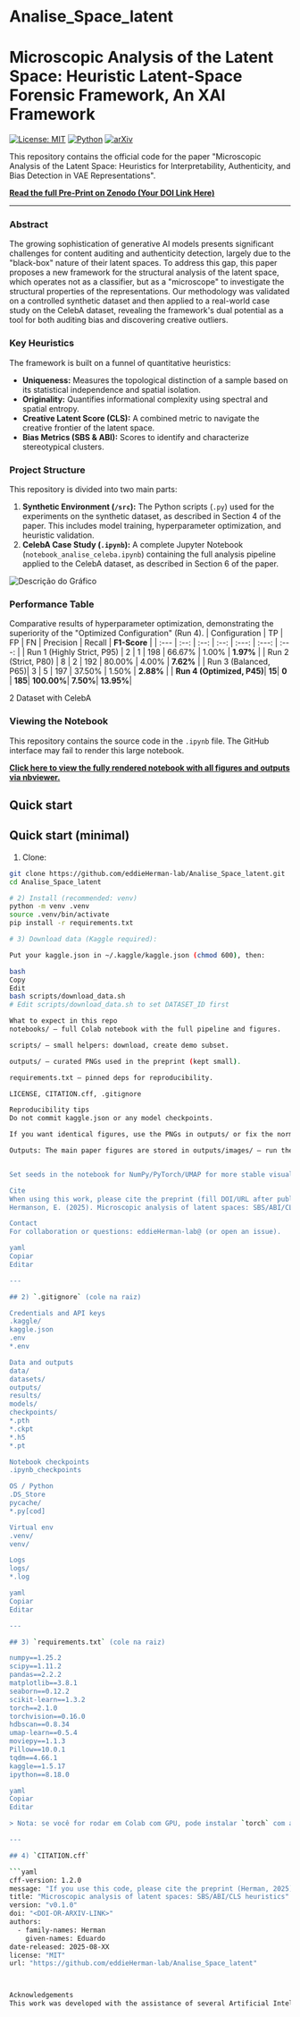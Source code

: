 # Analise_Space_latent

# Microscopic Analysis of the Latent Space:  Heuristic Latent-Space Forensic Framework, An XAI Framework

[![License: MIT](https://img.shields.io/badge/license-MIT-blue.svg)](LICENSE)
[![Python](https://img.shields.io/badge/python-3.10%2B-blue.svg)]()
[![arXiv](https://img.shields.io/badge/arXiv-preprint-lightgrey.svg)]()  <!-- add arXiv / DOI after publication -->


This repository contains the official code for the paper "Microscopic Analysis of the Latent Space: Heuristics for Interpretability, Authenticity, and Bias Detection in VAE Representations".

**[Read the full Pre-Print on Zenodo (Your DOI Link Here)](https://...)**

---

### Abstract

The growing sophistication of generative AI models presents significant challenges for content auditing and authenticity detection, largely due to the "black-box" nature of their latent spaces. To address this gap, this paper proposes a new framework for the structural analysis of the latent space, which operates not as a classifier, but as a "microscope" to investigate the structural properties of the representations. Our methodology was validated on a controlled synthetic dataset and then applied to a real-world case study on the CelebA dataset, revealing the framework's dual potential as a tool for both auditing bias and discovering creative outliers.

### Key Heuristics
The framework is built on a funnel of quantitative heuristics:
* **Uniqueness:** Measures the topological distinction of a sample based on its statistical independence and spatial isolation.
* **Originality:** Quantifies informational complexity using spectral and spatial entropy.
* **Creative Latent Score (CLS):** A combined metric to navigate the creative frontier of the latent space.
* **Bias Metrics (SBS & ABI):** Scores to identify and characterize stereotypical clusters.

### Project Structure

This repository is divided into two main parts:

1.  **Synthetic Environment (`/src`):** The Python scripts (`.py`) used for the experiments on the synthetic dataset, as described in Section 4 of the paper. This includes model training, hyperparameter optimization, and heuristic validation.
2.  **CelebA Case Study (`.ipynb`):** A complete Jupyter Notebook (`notebook_analise_celeba.ipynb`) containing the full analysis pipeline applied to the CelebA dataset, as described in Section 6 of the paper.



![Descrição do Gráfico](caminho/para/o/seu_grafico_final.png)

### Performance Table

Comparative results of hyperparameter optimization, demonstrating the superiority of the "Optimized Configuration" (Run 4).
| Configuration | TP | FP | FN | Precision | Recall | **F1-Score** |
| :--- | :--: | :--: | :--: | :---: | :---: | :---: |
| Run 1 (Highly Strict, P95) | 2 | 1 | 198 | 66.67% | 1.00% | **1.97%** |
| Run 2 (Strict, P80) | 8 | 2 | 192 | 80.00% | 4.00% | **7.62%** |
| Run 3 (Balanced, P65)| 3 | 5 | 197 | 37.50% | 1.50% | **2.88%** |
| **Run 4 (Optimized, P45)**| **15**| **0** | **185**| **100.00%**| **7.50%**| **13.95%**|


2 Dataset with CelebA

### Viewing the Notebook

This repository contains the source code in the `.ipynb` file. The GitHub interface may fail to render this large notebook.

**<a href="https://nbviewer.org/github/eddieHerman-lab/Analise_Space_latent/blob/main/VAe_Ressearch_Space_latent_Analysis.ipynb" target="_blank" >Click here to view the fully rendered notebook with all figures and outputs via nbviewer.</a>**


## Quick start

## Quick start (minimal)

1. Clone:
```bash
git clone https://github.com/eddieHerman-lab/Analise_Space_latent.git
cd Analise_Space_latent

# 2) Install (recommended: venv)
python -m venv .venv
source .venv/bin/activate
pip install -r requirements.txt

# 3) Download data (Kaggle required):

Put your kaggle.json in ~/.kaggle/kaggle.json (chmod 600), then:

bash
Copy
Edit
bash scripts/download_data.sh
# Edit scripts/download_data.sh to set DATASET_ID first

What to expect in this repo
notebooks/ — full Colab notebook with the full pipeline and figures.

scripts/ — small helpers: download, create demo subset.

outputs/ — curated PNGs used in the preprint (kept small).

requirements.txt — pinned deps for reproducibility.

LICENSE, CITATION.cff, .gitignore

Reproducibility tips
Do not commit kaggle.json or any model checkpoints.

If you want identical figures, use the PNGs in outputs/ or fix the normalization bounds and seeds in the notebook plotting cells (set_xlim, set_ylim, fixed min/max values).

Outputs: The main paper figures are stored in outputs/images/ — run the notebook only if you want to reproduce the pipeline"


Set seeds in the notebook for NumPy/PyTorch/UMAP for more stable visuals.

Cite
When using this work, please cite the preprint (fill DOI/URL after publication):
Hermanson, E. (2025). Microscopic analysis of latent spaces: SBS/ABI/CLS heuristics. Preprint. <DOI/URL>

Contact
For collaboration or questions: eddieHerman-lab@ (or open an issue).

yaml
Copiar
Editar

---

## 2) `.gitignore` (cole na raiz)

Credentials and API keys
.kaggle/
kaggle.json
.env
*.env

Data and outputs
data/
datasets/
outputs/
results/
models/
checkpoints/
*.pth
*.ckpt
*.h5
*.pt

Notebook checkpoints
.ipynb_checkpoints

OS / Python
.DS_Store
pycache/
*.py[cod]

Virtual env
.venv/
venv/

Logs
logs/
*.log

yaml
Copiar
Editar

---

## 3) `requirements.txt` (cole na raiz)

numpy==1.25.2
scipy==1.11.2
pandas==2.2.2
matplotlib==3.8.1
seaborn==0.12.2
scikit-learn==1.3.2
torch==2.1.0
torchvision==0.16.0
hdbscan==0.8.34
umap-learn==0.5.4
moviepy==1.1.3
Pillow==10.0.1
tqdm==4.66.1
kaggle==1.5.17
ipython==8.18.0

yaml
Copiar
Editar

> Nota: se você for rodar em Colab com GPU, pode instalar `torch` com a roda CUDA apropriada — deixe instrução no README se quiser.

---

## 4) `CITATION.cff` 

```yaml
cff-version: 1.2.0
message: "If you use this code, please cite the preprint (Herman, 2025)."
title: "Microscopic analysis of latent spaces: SBS/ABI/CLS heuristics"
version: "v0.1.0"
doi: "<DOI-OR-ARXIV-LINK>"
authors:
  - family-names: Herman
    given-names: Eduardo
date-released: 2025-08-XX
license: "MIT"
url: "https://github.com/eddieHerman-lab/Analise_Space_latent"



Acknowledgements
This work was developed with the assistance of several Artificial Intelligence tools that acted as research assistants. Language models such as Gemini (Google), Claude (Anthropic), ChatGPT (OpenAI), and DeepSeek were utilized in various stages of the process, including the generation and debugging of Python code, brainstorming methodological approaches, summarizing related articles, and rephrasing paragraphs to improve clarity and conciseness. The final responsibility for the content, analyses, and conclusions presented herein lies entirely with the author.




